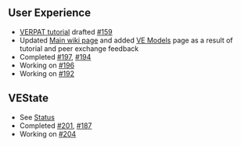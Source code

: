 ## User Experience
  - [VERPAT tutorial](VERPAT-Tutorial-Overview
) drafted [#159](https://github.com/gregorbj/VisionEval/issues/159)
  - Updated [Main wiki page](https://github.com/gregorbj/VisionEval/wiki) and added [VE Models](VisionEval-Models) page as a result of tutorial and peer exchange feedback
  - Completed [#197](https://github.com/gregorbj/VisionEval/issues/197), [#194](https://github.com/gregorbj/VisionEval/issues/194)
  - Working on [#196](https://github.com/gregorbj/VisionEval/issues/196)
  - Working on [#192](https://github.com/gregorbj/VisionEval/issues/192)

## VEState
  - See [Status](VE-State-Status)
  - Completed [#201](https://github.com/gregorbj/VisionEval/issues/201), [#187](https://github.com/gregorbj/VisionEval/issues/187)
  - Working on [#204](https://github.com/gregorbj/VisionEval/issues/204)